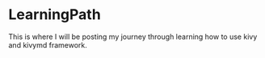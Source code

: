 # LearningPath
This is where I will be posting my journey through learning how to use kivy and kivymd framework.
